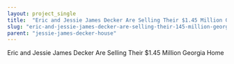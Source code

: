 ```yaml
---
layout: project_single
title:  "Eric and Jessie James Decker Are Selling Their $1.45 Million Georgia H"
slug: "eric-and-jessie-james-decker-are-selling-their-145-million-georgia-h"
parent: "jessie-james-decker-house"
---
```

Eric and Jessie James Decker Are Selling Their $1.45 Million Georgia Home